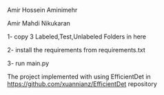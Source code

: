 Amir Hossein Aminimehr

Amir Mahdi Nikukaran

1- copy 3 Labeled,Test,Unlabeled Folders in here

2- install the requirements from requirements.txt

3- run main.py

The project implemented with using EfficientDet in https://github.com/xuannianz/EfficientDet repository
